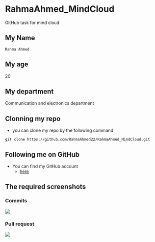 # RahmaAhmed_MindCloud
GitHub task for mind cloud
## My Name
`Rahma Ahmed`
## My age
20
## My department
Communication and electronics department 
## Clonning my repo
- you can clone my repo by the following command
```
git clone https://github.com/RahmaAhmed22/RahmaAhmed_MindCloud.git
```
## Following me on GitHub
- You can find my GitHub account 
  - [here](https://github.com/RahmaAhmed22)
## The required screenshots
### Commits
![ ](https://github.com/RahmaAhmed22/RahmaAhmed_MindCloud/issues/2#issue-1418283904)
### Pull request
![ ](https://github.com/RahmaAhmed22/RahmaAhmed_MindCloud/issues/2#issuecomment-1286914768)
